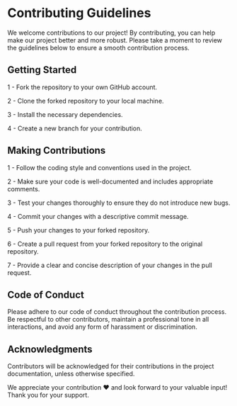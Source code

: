 # Contributing Guidelines
We welcome contributions to our project! By contributing, you can help make our project better and more robust. Please take a moment to review the guidelines below to ensure a smooth contribution process.

## Getting Started

1 - Fork the repository to your own GitHub account.

2 - Clone the forked repository to your local machine.

3 - Install the necessary dependencies.

4 - Create a new branch for your contribution.

## Making Contributions

1 - Follow the coding style and conventions used in the project.

2 - Make sure your code is well-documented and includes appropriate comments.

3 - Test your changes thoroughly to ensure they do not introduce new bugs.

4 - Commit your changes with a descriptive commit message.

5 - Push your changes to your forked repository.

6 - Create a pull request from your forked repository to the original repository.

7 - Provide a clear and concise description of your changes in the pull request.

## Code of Conduct
Please adhere to our code of conduct throughout the contribution process. Be respectful to other contributors, maintain a professional tone in all interactions, and avoid any form of harassment or discrimination.

## Acknowledgments
Contributors will be acknowledged for their contributions in the project documentation, unless otherwise specified.

We appreciate your contribution ❤️ and look forward to your valuable input! Thank you for your support.
